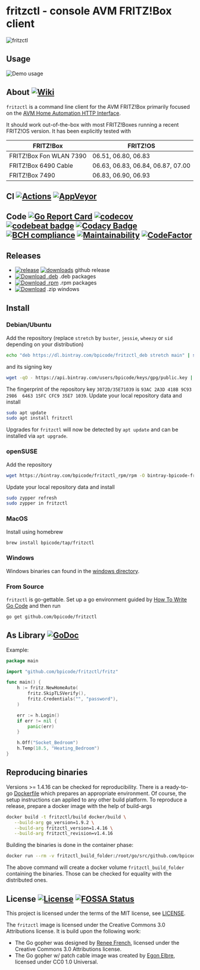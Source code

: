 # fritzctl - console AVM FRITZ!Box client

![fritzctl](/images/fritzctl.png?raw=true "fritzctl")

## Usage

![Demo usage](/images/fritzctl_demo.gif?raw=true "Demo usage")

## About [![Wiki](https://img.shields.io/badge/wiki-home-brightgreen.svg)](https://github.com/bpicode/fritzctl/wiki)

`fritzctl` is a command line client for the AVM FRITZ!Box primarily focused on the
[AVM Home Automation HTTP Interface](https://avm.de/fileadmin/user_upload/Global/Service/Schnittstellen/AHA-HTTP-Interface.pdf).

It should work out-of-the-box with most FRITZ!Boxes running a recent FRITZ!OS version. It has been explicitly tested with

| FRITZ!Box | FRITZ!OS |
| --- | --- |
| FRITZ!Box Fon WLAN 7390 | 06.51, 06.80, 06.83 |
| FRITZ!Box 6490 Cable | 06.63, 06.83, 06.84, 06.87, 07.00 |
| FRITZ!Box 7490 | 06.83, 06.90, 06.93 |

## CI [![Actions](https://github.com/bpicode/fritzctl/workflows/Continuous%20Integration/badge.svg)](https://github.com/bpicode/fritzctl/actions) [![AppVeyor](https://ci.appveyor.com/api/projects/status/k7qqx91w6mja3u7h?svg=true&passingText=Windows%20-%20OK&failingText=Windows%20-%20failed&pendingText=Windows%20-%20pending)](https://ci.appveyor.com/project/bpicode/fritzctl)

## Code [![Go Report Card](https://goreportcard.com/badge/github.com/bpicode/fritzctl)](https://goreportcard.com/report/github.com/bpicode/fritzctl) [![codecov](https://codecov.io/gh/bpicode/fritzctl/branch/master/graph/badge.svg)](https://codecov.io/gh/bpicode/fritzctl) [![codebeat badge](https://codebeat.co/badges/605cf539-21dd-4a60-a892-e0d6da3021fe)](https://codebeat.co/projects/github-com-bpicode-fritzctl) [![Codacy Badge](https://api.codacy.com/project/badge/Grade/356d5568f61e40c3ad430786f766231e)](https://www.codacy.com/app/bjoern.pirnay/fritzctl?utm_source=github.com&utm_medium=referral&utm_content=bpicode/fritzctl&utm_campaign=badger) [![BCH compliance](https://bettercodehub.com/edge/badge/bpicode/fritzctl?branch=master)](https://bettercodehub.com/results/bpicode/fritzctl) [![Maintainability](https://api.codeclimate.com/v1/badges/0dbf66a5ad3c5e059656/maintainability)](https://codeclimate.com/github/bpicode/fritzctl/maintainability) [![CodeFactor](https://www.codefactor.io/repository/github/bpicode/fritzctl/badge)](https://www.codefactor.io/repository/github/bpicode/fritzctl)

## Releases
*   [![release](https://img.shields.io/github/release/bpicode/fritzctl.svg)](https://github.com/bpicode/fritzctl/releases/latest) [![downloads](https://img.shields.io/github/downloads/bpicode/fritzctl/total.svg)](https://github.com/bpicode/fritzctl/releases/latest) github release
*   [![Download .deb](https://api.bintray.com/packages/bpicode/fritzctl_deb/fritzctl/images/download.svg)](https://bintray.com/bpicode/fritzctl_deb/fritzctl/_latestVersion)
    .deb packages
*   [![Download .rpm](https://api.bintray.com/packages/bpicode/fritzctl_rpm/fritzctl/images/download.svg)](https://bintray.com/bpicode/fritzctl_rpm/fritzctl/_latestVersion)
    .rpm packages 
*   [![Download](https://api.bintray.com/packages/bpicode/fritzctl_win/fritzctl/images/download.svg)](https://bintray.com/bpicode/fritzctl_win/fritzctl/_latestVersion)
    .zip windows

## Install

### Debian/Ubuntu

Add the repository (replace `stretch` by `buster`, `jessie`, `wheezy` or `sid` depending on your distribution)

```sh
echo "deb https://dl.bintray.com/bpicode/fritzctl_deb stretch main" | sudo tee -a /etc/apt/sources.list
```

and its signing key

```sh
wget -qO - https://api.bintray.com/users/bpicode/keys/gpg/public.key | sudo apt-key add -
```

The fingerprint of the repository key `3072D/35E71039` is
`93AC 2A3D 418B 9C93 2986  6463 15FC CFC9 35E7 1039`.
Update your local repository data and install

```sh
sudo apt update
sudo apt install fritzctl
```

Upgrades for `fritzctl` will now be detected by `apt update` and can be installed via `apt upgrade`. 

### openSUSE

Add the repository

```sh
wget https://bintray.com/bpicode/fritzctl_rpm/rpm -O bintray-bpicode-fritzctl_rpm.repo && sudo zypper ar -f bintray-bpicode-fritzctl_rpm.repo && rm bintray-bpicode-fritzctl_rpm.repo
```

Update your local repository data and install

```sh
sudo zypper refresh
sudo zypper in fritzctl
```

### MacOS

Install using homebrew

```sh
brew install bpicode/tap/fritzctl
```

### Windows

Windows binaries can found in the [windows directory](https://dl.bintray.com/bpicode/fritzctl_win/).

### From Source

`fritzctl` is go-gettable. Set up a go environment guided by [How To Write Go Code](http://golang.org/doc/code.html)
and then run
```sh
go get github.com/bpicode/fritzctl
```

## As Library [![GoDoc](https://godoc.org/github.com/bpicode/fritzctl?status.svg)](https://godoc.org/github.com/bpicode/fritzctl)

Example:
```go
package main

import "github.com/bpicode/fritzctl/fritz"

func main() { 
	h := fritz.NewHomeAuto(
		fritz.SkipTLSVerify(),
		fritz.Credentials("", "password"),
	)

	err := h.Login()
	if err != nil {
		panic(err)
	}

	h.Off("Socket_Bedroom")
	h.Temp(18.5, "Heating_Bedroom")
}
```

## Reproducing binaries

Versions >= 1.4.16 can be checked for reproducibility. There is a ready-to-go [Dockerfile](docker/build/Dockerfile)
which prepares an appropriate environment. Of course, the setup instructions can applied to any other build platform.
To reproduce a release, prepare a docker image with the help of build-args
```sh
docker build -t fritzctl/build docker/build \
   --build-arg go_version=1.9.2 \
   --build-arg fritzctl_version=1.4.16 \
   --build-arg fritzctl_revision=v1.4.16
```
Building the binaries is done in the container phase:
```sh
docker run --rm -v fritzctl_build_folder:/root/go/src/github.com/bpicode/fritzctl/build fritzctl/build
```
The above command will create a docker volume `fritzctl_build_folder` containing the binaries. Those can be checked for
equality with the distributed ones.

## License [![License](https://img.shields.io/github/license/bpicode/fritzctl.svg)](https://opensource.org/licenses/MIT) [![FOSSA Status](https://app.fossa.io/api/projects/git%2Bhttps%3A%2F%2Fgithub.com%2Fbpicode%2Ffritzctl.svg?type=shield)](https://app.fossa.com/reports/aee04b1a-57e1-4ddc-aee9-f6beaa3fe2e6)

This project is licensed under the terms of the MIT license, see [LICENSE](https://github.com/bpicode/fritzctl/blob/master/LICENSE).

The `fritzctl` image is licensed under the Creative Commons 3.0 Attributions license. It is build upon the following work:

*   The Go gopher was designed by [Renee French](http://reneefrench.blogspot.com/), licensed under the Creative Commons 3.0 Attributions license.
*   The Go gopher w/ patch cable image was created by [Egon Elbre](http://egonelbre.com), licensed under CC0 1.0 Universal.
